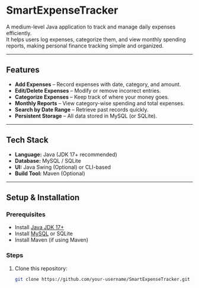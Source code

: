 # SmartExpenseTracker

A medium-level Java application to track and manage daily expenses efficiently.  
It helps users log expenses, categorize them, and view monthly spending reports, making personal finance tracking simple and organized.

---

## Features
- **Add Expenses** – Record expenses with date, category, and amount.
- **Edit/Delete Expenses** – Modify or remove incorrect entries.
- **Categorize Expenses** – Keep track of where your money goes.
- **Monthly Reports** – View category-wise spending and total expenses.
- **Search by Date Range** – Retrieve past records quickly.
- **Persistent Storage** – All data stored in MySQL (or SQLite).

---

## Tech Stack
- **Language:** Java (JDK 17+ recommended)
- **Database:** MySQL / SQLite
- **UI:** Java Swing (Optional) or CLI-based
- **Build Tool:** Maven (Optional)

---

## Setup & Installation

### Prerequisites
- Install [Java JDK 17+](https://www.oracle.com/java/technologies/javase/jdk17-archive-downloads.html)
- Install [MySQL](https://dev.mysql.com/downloads/) or SQLite
- Install Maven (if using Maven)

### Steps
1. Clone this repository:
   ```bash
   git clone https://github.com/your-username/SmartExpenseTracker.git
